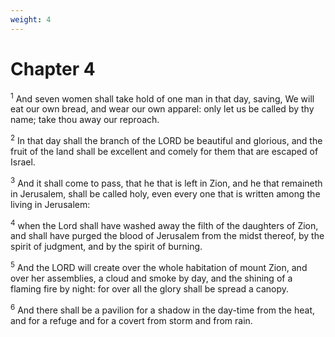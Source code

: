 ```yaml
---
weight: 4
---
```


# Chapter 4

<sup>1</sup> And seven women shall take hold of one man in that day, saving, We will eat our own bread, and wear our own apparel: only let us be called by thy name; take thou away our reproach. 

<sup>2</sup> In that day shall the branch of the LORD be beautiful and glorious, and the fruit of the land shall be excellent and comely for them that are escaped of Israel. 

<sup>3</sup> And it shall come to pass, that he that is left in Zion, and he that remaineth in Jerusalem, shall be called holy, even every one that is written among the living in Jerusalem: 

<sup>4</sup> when the Lord shall have washed away the filth of the daughters of Zion, and shall have purged the blood of Jerusalem from the midst thereof, by the spirit of judgment, and by the spirit of burning. 

<sup>5</sup> And the LORD will create over the whole habitation of mount Zion, and over her assemblies, a cloud and smoke by day, and the shining of a flaming fire by night: for over all the glory shall be spread a canopy. 

<sup>6</sup> And there shall be a pavilion for a shadow in the day-time from the heat, and for a refuge and for a covert from storm and from rain. 


